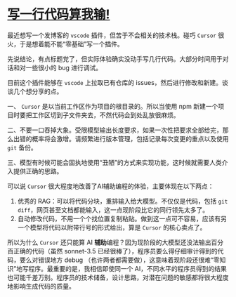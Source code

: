 # [写一行代码算我输!](https://github.com/justcyl/blog/issues/4)

最近想写一个发博客的 `vscode` 插件，但苦于不会相关的技术栈。碰巧 `Cursor` 很火，于是想着能不能“零基础”写一个插件。

先说结论，有点标题党了，但实际体验确实没动手写几行代码。大部分时间用于对话和对一些很小的 bug 进行调试。

目前这个插件能够在 `vscode` 上拉取已有仓库的 issues，然后进行修改和新建。谈谈几个想分享的点。

一、 `Cursor` 是以当前工作区作为项目的根目录的。所以当使用 npm 新建一个项目时要把工作区切到子文件夹去，不然代码会到处乱放很麻烦。

二、不要一口吞掉大象。受限模型输出长度要求，如果一次性把要求全部给完，那么出错的概率将会激增。请频繁进行版本管理，包括记录每次变更的重点以及使用 `git` 备份。 

三、模型有时候可能会固执地使用“丑陋”的方式来实现功能，这时候就需要人类介入提供正确的思路。

可以说 `Cursor` 很大程度地改善了AI辅助编程的体验，主要体现在以下两点：

1. 优秀的 RAG：可以将代码分块，重排输入给大模型。不仅仅是代码，包括 `git diff`，网页甚至文档都能输入，这一点现阶段比它的同行领先太多了。
2. 自动修改代码，不用一个个找位置复制粘贴。做到这一点可不容易，应该有另一个模型将代码以附带行号的形式给出，算是 `Cursor` 的核心卖点了。

所以为什么 `Cursor` 还只能算 AI **辅助**编程？因为现阶段的大模型还没法输出百分百正确的代码（虽然 sonnet-3.5 已经很棒了），程序员要么得仔细审计得到的代码，要么对错误地方 debug （也许两者都需要做），这意味着现阶段还很难“零知识”地写程序。最重要的是，我相信即使同一个 AI，不同水平的程序员得到的结果也可能千差万别。程序员的技术储备，设计思路，对潜在问题的敏感都将很大程度地影响生成代码的质量。